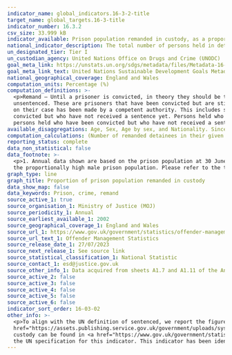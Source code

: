 ```yaml
---
indicator_name: global_indicators.16-3-2-title
target_name: global_targets.16-3-title
indicator_number: 16.3.2
csv_size: 33.999 kB
indicator_available: Prison population remanded in custody, as a proportion of overall prison population
national_indicator_description: The total number of persons held in detention who have not yet been sentenced, as a percentage of the total number of persons held in detention, on a specified date.
un_designated_tier: Tier I
un_custodian_agency: United Nations Office on Drugs and Crime (UNODC)
goal_meta_link: https://unstats.un.org/sdgs/metadata/files/Metadata-16-03-02.pdf
goal_meta_link_text: United Nations Sustainable Development Goals Metadata (PDF 209 KB)
national_geographical_coverage: England and Wales
computation_units: Percentage (%)
computation_definitions: >-
  <p>Remand – Until a prisoner is convicted, in theory they should be treated as innocent until proven guilty. Prisoners in custody on remand are those awaiting commencement or continuation of trial prior to verdict. This category also includes those prisoners that are convicted
  unsentenced. These are prisoners that have been convicted but are still waiting to be sentenced.</p><p>Sentenced –  The UN-Crime Trend Survey defines sentenced as "Persons held in prisons, penal institutions or correctional institutions after a first instance decision or a final decision
  on their case has been made by a competent authority. This includes sentenced prisoners with a final decision and persons held who are awaiting the outcome of an appeal in respect of verdict or sentence or who are within the statutory limits for appealing and persons held who have been
  convicted but who have not received a sentence yet. Persons held who have received a custodial sentence for one crime but are still under trial and unsentenced for another crime should be counted as sentenced persons held." This differs from the UK definition, which does not include
  persons held who have been convicted but who have not received a sentence.</p>
available_disaggregations: Age, Sex, Age by sex, and Nationality. Since 2016 data is available for age 60 to 69 and age 70 and over, as well as 60 and over.
computation_calculations: (Number of remanded detainees in their given group / prison population in their given group) * 100
reporting_status: complete
data_non_statistical: false
data_footnote: >-
  <p>1. Annual data shown are based on the prison population at 30 June of each year. </p><p>2.Data prior to 2009 is available from the source but is not presented here due to a change in the data series. </p><p>3.Graph lines for male figures are often obscured by headline figures due to
  the proportionally high male prison population. Please refer to the table for detailed male figures. </p>
graph_type: line
graph_title: Proportion of prison population remanded in custody
data_show_map: false
data_keywords: Prison, crime, remand
source_active_1: true
source_organisation_1: Ministry of Justice (MOJ)
source_periodicity_1: Annual
source_earliest_available_1: 2002
source_geographical_coverage_1: England and Wales
source_url_1: https://www.gov.uk/government/statistics/offender-management-statistics-quarterly-january-to-march-2023
source_url_text_1: Offender Management Statistics
source_release_date_1: 27/07/2023
source_next_release_1: See source link
source_statistical_classification_1: National Statistic
source_contact_1: esd@justice.gov.uk
source_other_info_1: Data acquired from sheets A1.7 and A1.11 of the Annual Prison Population table within the January to March publication.
source_active_2: false
source_active_3: false
source_active_4: false
source_active_5: false
source_active_6: false
indicator_sort_order: 16-03-02
other_info: >-
  <p>To align with the UN definition of sentenced, we report the figure for "convicted sentenced" and "sentenced" (separated in the source) combined. <p></p>For more information about these data, including quality and methodology please see the <a
  href="https://assets.publishing.service.gov.uk/government/uploads/system/uploads/attachment_data/file/1173710/Guide_to_Offender_Management_Statistics.pdf">Guide to offender management statistics</a>.</p><p> An explanation of the recent increase in the proportion of prisoners remanded in
  custody can be found in <a href="https://www.gov.uk/government/statistics/offender-management-statistics-quarterly-january-to-march-2023/offender-management-statistics-quarterly-january-to-march-2023">Offender management statistics quarterly - January to March 2023.</a></p> Data follows
  the UN specification for this indicator. This indicator has been identified in collaboration with topic experts.
---
```

